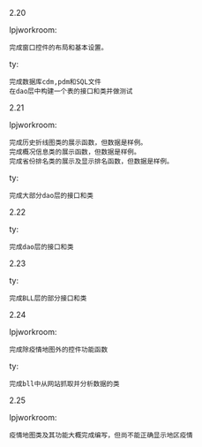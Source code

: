 ﻿2.20

lpjworkroom:

```
完成窗口控件的布局和基本设置。
```
ty:

```
完成数据库cdm,pdm和SQL文件
在dao层中构建一个表的接口和类并做测试
```
2.21

lpjworkroom:

```
完成历史折线图类的展示函数，但数据是样例。
完成概况信息类的展示函数，但数据是样例。
完成省份排名类的展示及显示排名函数，但数据是样例。
```
ty:

```
完成大部分dao层的接口和类
```

2.22


ty:

```
完成dao层的接口和类
```

2.23

ty:

```
完成BLL层的部分接口和类
```

2.24

lpjworkroom:

```
完成除疫情地图外的控件功能函数
```

ty:

```
完成bll中从网站抓取并分析数据的类
```

2.25

lpjworkroom:

```
疫情地图类及其功能大概完成编写，但尚不能正确显示地区疫情
```

